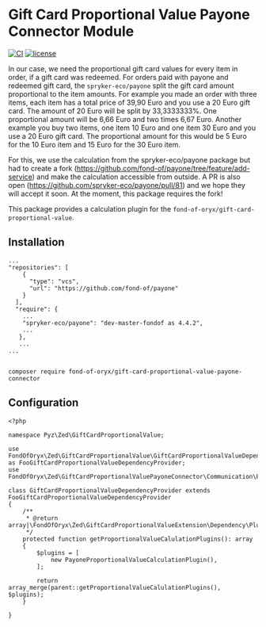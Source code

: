 # Gift Card Proportional Value Payone Connector Module
[![CI](https://github.com/fond-of-oryx/gift-card-proportional-value-payone-connector/actions/workflows/main.yml/badge.svg)](https://github.com/fond-of-oryx/gift-card-proportional-value-payone-connector/actions/workflows/main.yml)
[![license](https://img.shields.io/github/license/fond-of-oryx/gift-card-proportional-value-payone-connector.svg)](https://packagist.org/packages/fond-of-oryx/gift-card-proportional-value-payone-connector)

In our case, we need the proportional gift card values for every item in order, if a gift card was redeemed. For orders paid with payone and redeemed gift card, the `spryker-eco/payone` split the gift card amount proportional to the item amounts.
For example you made an order with three items, each item has a total price of 39,90 Euro and you use a 20 Euro gift card. The amount of 20 Euro will be split by 33,3333333%. One proportional amount will be 6,66 Euro and two times 6,67 Euro.
Another example you buy two items, one item 10 Euro and one item 30 Euro and you use a 20 Euro gift card. The proportional amount for this would be 5 Euro for the 10 Euro item and 15 Euro for the 30 Euro item.

For this, we use the calculation from the spryker-eco/payone package but had to create a fork (https://github.com/fond-of/payone/tree/feature/add-service) and make the calculation accessible from outside. A PR is also open (https://github.com/spryker-eco/payone/pull/81) and we hope they will accept it soon.
At the moment, this package requires the fork!

This package provides a calculation plugin for the `fond-of-oryx/gift-card-proportional-value`.

## Installation

```
...
"repositories": [
    {
      "type": "vcs",
      "url": "https://github.com/fond-of/payone"
    }
  ],
  "require": {
    ...
    "spryker-eco/payone": "dev-master-fondof as 4.4.2",
    ...
   },
   ...
...


composer require fond-of-oryx/gift-card-proportional-value-payone-connector
```

## Configuration

```
<?php

namespace Pyz\Zed\GiftCardProportionalValue;

use FondOfOryx\Zed\GiftCardProportionalValue\GiftCardProportionalValueDependencyProvider as FooGiftCardProportionalValueDependencyProvider;
use FondOfOryx\Zed\GiftCardProportionalValuePayoneConnector\Communication\Plugin\GiftCardProportionalValue\PayoneProportionalValueCalculationPlugin;

class GiftCardProportionalValueDependencyProvider extends FooGiftCardProportionalValueDependencyProvider
{
    /**
     * @return array|\FondOfOryx\Zed\GiftCardProportionalValueExtension\Dependency\Plugin\ProportionalValueCalculationPluginInterface[]
     */
    protected function getProportionalValueCalulationPlugins(): array
    {
        $plugins = [
            new PayoneProportionalValueCalculationPlugin(),
        ];

        return array_merge(parent::getProportionalValueCalulationPlugins(), $plugins);
    }

}
```
